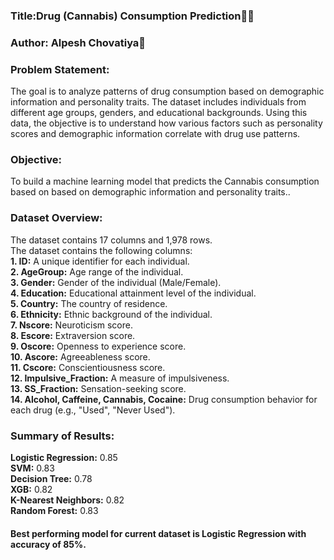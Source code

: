 ### Title:Drug (Cannabis) Consumption Prediction  
### Author: Alpesh Chovatiya

### Problem Statement:
The goal is to analyze patterns of drug consumption based on demographic information and personality traits. The dataset includes individuals from different age groups, genders, and educational backgrounds. Using this data, the objective is to understand how various factors such as personality scores and demographic information correlate with drug use patterns.

### Objective:
To build a machine learning model that predicts the Cannabis consumption based on based on demographic information and personality traits..

### Dataset Overview:
The dataset contains 17 columns and 1,978 rows.   
The dataset contains the following columns:    
**1. ID:** A unique identifier for each individual.  
**2. AgeGroup:** Age range of the individual.   
**3. Gender:** Gender of the individual (Male/Female).   
**4. Education:** Educational attainment level of the individual.   
**5. Country:** The country of residence.   
**6. Ethnicity:** Ethnic background of the individual.   
**7. Nscore:** Neuroticism score.   
**8. Escore:** Extraversion score.   
**9. Oscore:** Openness to experience score.   
**10. Ascore:** Agreeableness score.   
**11. Cscore:** Conscientiousness score.   
**12. Impulsive_Fraction:** A measure of impulsiveness.   
**13. SS_Fraction:** Sensation-seeking score.   
**14. Alcohol, Caffeine, Cannabis, Cocaine:** Drug consumption behavior for each drug (e.g., "Used", "Never Used").       

### Summary of Results:
**Logistic Regression:** 0.85   
**SVM:** 0.83       
**Decision Tree:** 0.78    
**XGB:** 0.82     
**K-Nearest Neighbors:** 0.82    
**Random Forest:** 0.83       
  

#### Best performing model for current dataset is Logistic Regression with accuracy of 85%.
